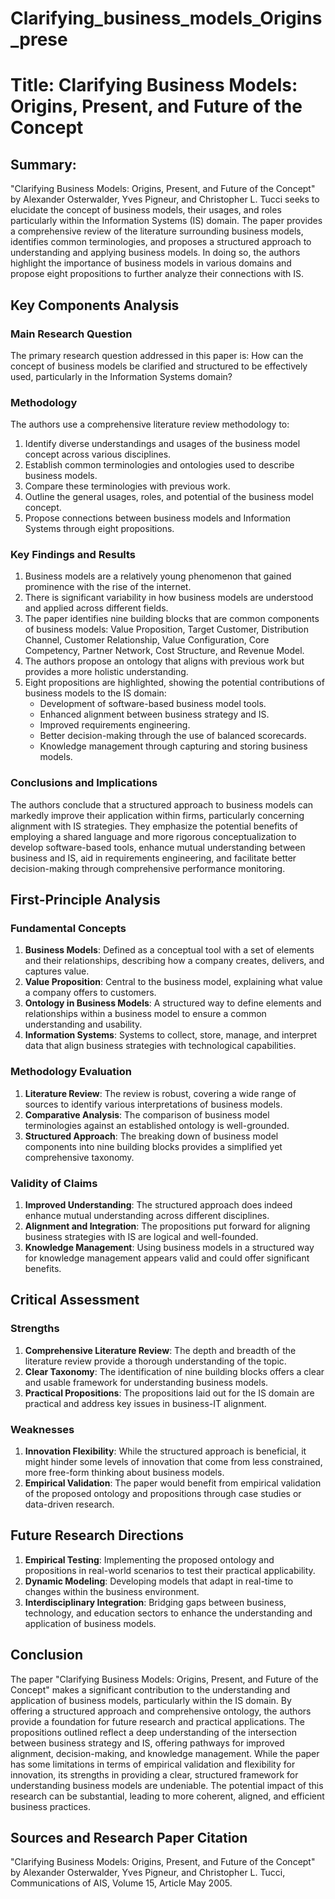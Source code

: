 # Clarifying_business_models_Origins_prese

# Title: Clarifying Business Models: Origins, Present, and Future of the Concept

## Summary:
"Clarifying Business Models: Origins, Present, and Future of the Concept" by Alexander Osterwalder, Yves Pigneur, and Christopher L. Tucci seeks to elucidate the concept of business models, their usages, and roles particularly within the Information Systems (IS) domain. The paper provides a comprehensive review of the literature surrounding business models, identifies common terminologies, and proposes a structured approach to understanding and applying business models. In doing so, the authors highlight the importance of business models in various domains and propose eight propositions to further analyze their connections with IS.

## Key Components Analysis

### Main Research Question
The primary research question addressed in this paper is: How can the concept of business models be clarified and structured to be effectively used, particularly in the Information Systems domain?

### Methodology
The authors use a comprehensive literature review methodology to:
1. Identify diverse understandings and usages of the business model concept across various disciplines.
2. Establish common terminologies and ontologies used to describe business models.
3. Compare these terminologies with previous work.
4. Outline the general usages, roles, and potential of the business model concept.
5. Propose connections between business models and Information Systems through eight propositions.

### Key Findings and Results
1. Business models are a relatively young phenomenon that gained prominence with the rise of the internet.
2. There is significant variability in how business models are understood and applied across different fields.
3. The paper identifies nine building blocks that are common components of business models: Value Proposition, Target Customer, Distribution Channel, Customer Relationship, Value Configuration, Core Competency, Partner Network, Cost Structure, and Revenue Model.
4. The authors propose an ontology that aligns with previous work but provides a more holistic understanding.
5. Eight propositions are highlighted, showing the potential contributions of business models to the IS domain:
   - Development of software-based business model tools.
   - Enhanced alignment between business strategy and IS.
   - Improved requirements engineering.
   - Better decision-making through the use of balanced scorecards.
   - Knowledge management through capturing and storing business models.

### Conclusions and Implications
The authors conclude that a structured approach to business models can markedly improve their application within firms, particularly concerning alignment with IS strategies. They emphasize the potential benefits of employing a shared language and more rigorous conceptualization to develop software-based tools, enhance mutual understanding between business and IS, aid in requirements engineering, and facilitate better decision-making through comprehensive performance monitoring.

## First-Principle Analysis

### Fundamental Concepts

1. **Business Models**: Defined as a conceptual tool with a set of elements and their relationships, describing how a company creates, delivers, and captures value.
2. **Value Proposition**: Central to the business model, explaining what value a company offers to customers.
3. **Ontology in Business Models**: A structured way to define elements and relationships within a business model to ensure a common understanding and usability.
4. **Information Systems**: Systems to collect, store, manage, and interpret data that align business strategies with technological capabilities.

### Methodology Evaluation

1. **Literature Review**: The review is robust, covering a wide range of sources to identify various interpretations of business models.
2. **Comparative Analysis**: The comparison of business model terminologies against an established ontology is well-grounded.
3. **Structured Approach**: The breaking down of business model components into nine building blocks provides a simplified yet comprehensive taxonomy.

### Validity of Claims

1. **Improved Understanding**: The structured approach does indeed enhance mutual understanding across different disciplines.
2. **Alignment and Integration**: The propositions put forward for aligning business strategies with IS are logical and well-founded.
3. **Knowledge Management**: Using business models in a structured way for knowledge management appears valid and could offer significant benefits.

## Critical Assessment

### Strengths

1. **Comprehensive Literature Review**: The depth and breadth of the literature review provide a thorough understanding of the topic.
2. **Clear Taxonomy**: The identification of nine building blocks offers a clear and usable framework for understanding business models.
3. **Practical Propositions**: The propositions laid out for the IS domain are practical and address key issues in business-IT alignment.

### Weaknesses

1. **Innovation Flexibility**: While the structured approach is beneficial, it might hinder some levels of innovation that come from less constrained, more free-form thinking about business models.
2. **Empirical Validation**: The paper would benefit from empirical validation of the proposed ontology and propositions through case studies or data-driven research.

## Future Research Directions

1. **Empirical Testing**: Implementing the proposed ontology and propositions in real-world scenarios to test their practical applicability.
2. **Dynamic Modeling**: Developing models that adapt in real-time to changes within the business environment.
3. **Interdisciplinary Integration**: Bridging gaps between business, technology, and education sectors to enhance the understanding and application of business models.

## Conclusion

The paper "Clarifying Business Models: Origins, Present, and Future of the Concept" makes a significant contribution to the understanding and application of business models, particularly within the IS domain. By offering a structured approach and comprehensive ontology, the authors provide a foundation for future research and practical applications. The propositions outlined reflect a deep understanding of the intersection between business strategy and IS, offering pathways for improved alignment, decision-making, and knowledge management. While the paper has some limitations in terms of empirical validation and flexibility for innovation, its strengths in providing a clear, structured framework for understanding business models are undeniable. The potential impact of this research can be substantial, leading to more coherent, aligned, and efficient business practices.

## Sources and Research Paper Citation
"Clarifying Business Models: Origins, Present, and Future of the Concept" by Alexander Osterwalder, Yves Pigneur, and Christopher L. Tucci, Communications of AIS, Volume 15, Article May 2005.